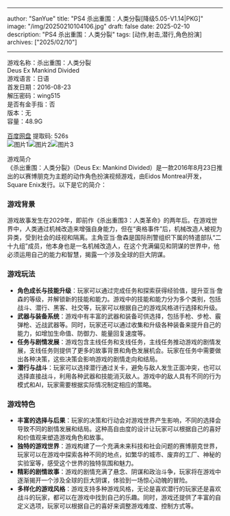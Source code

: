 
---
author: "SanYue"
title: "PS4 杀出重围：人类分裂[降级5.05-V1.14|PKG]"
image: "/img/20250210104106.jpg"
draft: false
date: 2025-02-10
description: "PS4 杀出重围：人类分裂"
tags: [动作,射击,潜行,角色扮演]
archives: ["2025/02/10"]

---

游戏名称：杀出重围：人类分裂   
Deus Ex Mankind Divided    
游戏语言：日语  
首发日期：2016-08-23  
解压密码：wing515  
是否有金手指：否  
版本：无   
容量：48.9G

[百度网盘](https://pan.baidu.com/s/1hxLi8PvCQ8ASLWIZJ_AjgQ) 提取码: 526s  
![图片1](/img/97de2c.jpg)![图片2](/img/d38661.jpg)![图片3](/img/b2a262.jpg)  

游戏简介  
《杀出重围：人类分裂》（Deus Ex: Mankind Divided）是一款2016年8月23日推出的以赛博朋克为主题的动作角色扮演视频游戏，由Eidos Montreal开发，Square Enix发行。以下是它的简介：

### 游戏背景
游戏故事发生在2029年，即前作《杀出重围3：人类革命》的两年后。在游戏世界中，人类通过机械改造来增强自身能力，但在“奥格事件”后，机械改造人被视为异类，受到社会的歧视和隔离。主角亚当·詹森是国际刑警组织下属的特遣部队“二十九组”成员，他本身也是一名机械改造人，在这个充满偏见和阴谋的世界中，他必须运用自己的能力和智慧，揭露一个涉及全球的巨大阴谋。

### 游戏玩法
- **角色成长与技能升级**：玩家可以通过完成任务和探索获得经验值，提升亚当·詹森的等级，并解锁新的技能和能力。游戏中的技能和能力分为多个类别，包括战斗、潜行、黑客、社交等，玩家可以根据自己的游戏风格进行选择和升级。
- **武器与装备系统**：游戏中有丰富的武器和装备可供选择，包括手枪、步枪、霰弹枪、近战武器等。同时，玩家还可以通过收集和升级各种装备来提升自己的能力，如增加生命值、防御力、能量回复速度等。
- **任务与剧情发展**：游戏包含主线任务和支线任务，主线任务推动游戏的剧情发展，支线任务则提供了更多的故事背景和角色发展机会。玩家在任务中需要做出各种决策，这些决策会影响游戏的剧情走向和结局。
- **潜行与战斗**：玩家可以选择潜行通过关卡，避免与敌人发生正面冲突，也可以选择直接战斗，利用各种武器和技能消灭敌人。游戏中的敌人具有不同的行为模式和AI，玩家需要根据实际情况制定相应的策略。

### 游戏特色
- **丰富的选择与后果**：玩家的决策和行动会对游戏世界产生影响，不同的选择会导致不同的剧情发展和结局。这种高自由度的设计让玩家可以根据自己的喜好和价值观来塑造游戏角色和故事。
- **独特的游戏世界**：游戏构建了一个充满未来科技和社会问题的赛博朋克世界，玩家可以在游戏中探索各种不同的地点，如繁华的城市、废弃的工厂、神秘的实验室等，感受这个世界的独特氛围和魅力。
- **精彩的剧情故事**：游戏的剧情充满了悬念、阴谋和政治斗争，玩家将在游戏中逐渐揭开一个涉及全球的巨大阴谋，体验到一场惊心动魄的冒险。
- **多样化的游戏风格**：游戏支持多种游戏风格，无论是喜欢潜行的玩家还是喜欢战斗的玩家，都可以在游戏中找到自己的乐趣。同时，游戏还提供了丰富的自定义选项，玩家可以根据自己的喜好来调整游戏难度、控制方式等。
